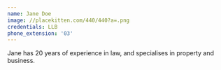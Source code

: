 ```yaml
---
name: Jane Doe
image: //placekitten.com/440/440?a=.png
credentials: LLB
phone_extension: '03'
---
```


Jane has 20 years of experience in law, and specialises in property and business.
